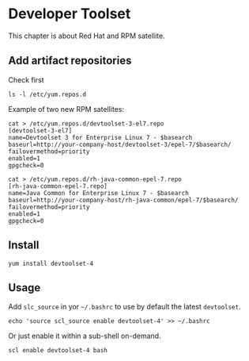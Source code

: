 
Developer Toolset
=================

This chapter is about Red Hat and RPM satellite.

Add artifact repositories
-------------------------

Check first

    ls -l /etc/yum.repos.d

Example of two new RPM satellites:

    cat > /etc/yum.repos.d/devtoolset-3-el7.repo
    [devtoolset-3-el7]
    name=Devtoolset 3 for Enterprise Linux 7 - $basearch
    baseurl=http://your-company-host/devtoolset-3/epel-7/$basearch/
    failovermethod=priority
    enabled=1
    gpgcheck=0

    cat > /etc/yum.repos.d/rh-java-common-epel-7.repo
    [rh-java-common-epel-7.repo]
    name=Java Common for Enterprise Linux 7 - $basearch
    baseurl=http://your-company-host/rh-java-common/epel-7/$basearch/
    failovermethod=priority
    enabled=1
    gpgcheck=0

Install
-------

    yum install devtoolset-4


Usage
-----

Add `slc_source` in yor `~/.bashrc` to use by default the latest `devtoolset`.

    echo 'source scl_source enable devtoolset-4' >> ~/.bashrc

Or just enable it within a sub-shell on-demand.

    scl enable devtoolset-4 bash

